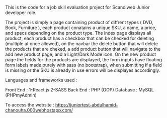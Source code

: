 This is the code for a job skill evaluation project for Scandiweb Junior developer role.

The project is simply a page containing product of diffrent types ( DVD, Book, Furniture ),
each product conatains a unique SKU, a name, a price, and specs depending on the product type.
The index page displays all product, each product has a checkbox that can be checked for deleting (multiple at once allowed), on the navbar the delete button that will delete the products that are cheked, a add product button that will navigate to the add new product page, and a Light/Dark Mode icon.
On the new product page the fields for the products are displayed, the form inputs have floating form labels made purely with sass (no bootstrap), when submitting if a field is missing or the SKU is already in use errors will be displayes accordingly.


Languages and frameworks used : 

Front End :
  1-React.js
  2-SASS
Back End :
  PHP (OOP)
Database :
  MySQL (PHPmyAdmin)

To access the website :
https://juniortest-abdulhamid-chanouha.000webhostapp.com/

